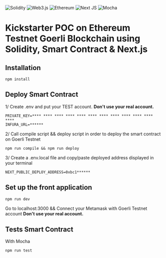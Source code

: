 ![Solidity](https://img.shields.io/badge/Solidity-%23363636.svg?style=for-the-badge&logo=solidity&logoColor=white)
![Web3.js](https://img.shields.io/badge/web3.js-F16822?style=for-the-badge&logo=web3.js&logoColor=white)
![Ethereum](https://img.shields.io/badge/Ethereum-3C3C3D?style=for-the-badge&logo=Ethereum&logoColor=white)
![Next JS](https://img.shields.io/badge/Next-black?style=for-the-badge&logo=next.js&logoColor=white)
![Mocha](https://img.shields.io/badge/-mocha-%238D6748?style=for-the-badge&logo=mocha&logoColor=white)

# Kickstarter POC on Ethereum Testnet Goerli Blockchain using Solidity, Smart Contract & Next.js

## Installation

```
npm install
```

## Deploy Smart Contract

1/ Create .env and put your TEST account. **Don't use your real account.**

```
PRIVATE_KEY=**** **** **** **** **** **** **** **** **** **** **** ****
INFURA_URL=******
```

2/ Call compile script && deploy script in order to deploy the smart contract on Goerli Testnet

```
npm run compile && npm run deploy
```

3/ Create a .env.local file and copy/paste deployed address displayed in your terminal

```
NEXT_PUBLIC_DEPLOY_ADDRESS=0xbc1******
```

## Set up the front application

```
npm run dev
```

Go to localhost:3000 && Connect your Metamask with Goerli Testnet account
**Don't use your real account.**

## Tests Smart Contract

With Mocha

```
npm run test
```
